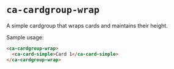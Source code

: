 # `ca-cardgroup-wrap`

A simple cardgroup that wraps cards and maintains their height.

Sample usage:

```html
<ca-cardgroup-wrap>
  <ca-card-simple>Card 1</ca-card-simple>
</ca-cardgroup-wrap>
```
